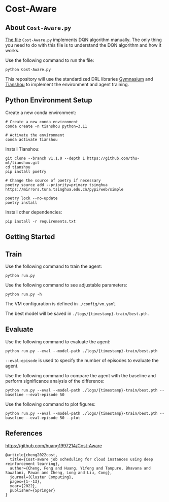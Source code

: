 # Cost-Aware

## About `Cost-Aware.py`

[The file](./Cost-Aware.py) `Cost-Aware.py` implements DQN algorithm manually. The only thing you need to do with this file is to understand the DQN algorithm and how it works.

Use the following command to run the file:

```shell
python Cost-Aware.py
```

This repository will use the standardized DRL libraries [Gymnasium](https://gymnasium.farama.org) and [Tianshou](https://tianshou.org/en/stable/) to implement the environment and agent training.

## Python Environment Setup

Create a new conda environment:

```shell
# Create a new conda environment
conda create -n tianshou python=3.11

# Activate the environment
conda activate tianshou
```

Install Tianshou:

```shell
git clone --branch v1.1.0 --depth 1 https://github.com/thu-ml/tianshou.git
cd tianshou
pip install poetry

# Change the source of poetry if necessary
poetry source add --priority=primary tsinghua https://mirrors.tuna.tsinghua.edu.cn/pypi/web/simple

poetry lock --no-update
poetry install
```

Install other dependencies:

```shell
pip install -r requirements.txt
```

## Getting Started

## Train

Use the following command to train the agent:

```shell
python run.py
```

Use the following command to see adjustable parameters:

```shell
python run.py -h
```

The VM configuration is defined in `./config/vm.yaml`.

The best model will be saved in `./logs/{timestamp}-train/best.pth`.

## Evaluate

Use the following command to evaluate the agent:

```shell
python run.py --eval --model-path ./logs/{timestamp}-train/best.pth
```

`--eval-episode` is used to specify the number of episodes to evaluate the agent.

Use the following command to compare the agent with the baseline and perform significance analysis of the difference:

```shell
python run.py --eval --model-path ./logs/{timestamp}-train/best.pth --baseline --eval-episode 50
```

Use the following command to plot figures:

```shell
python run.py --eval --model-path ./logs/{timestamp}-train/best.pth --baseline --eval-episode 50 --plot
```

## References

<https://github.com/huang1997214/Cost-Aware>

```text
@article{cheng2022cost,
  title={Cost-aware job scheduling for cloud instances using deep reinforcement learning},
  author={Cheng, Feng and Huang, Yifeng and Tanpure, Bhavana and Sawalani, Pawan and Cheng, Long and Liu, Cong},
  journal={Cluster Computing},
  pages={1--13},
  year={2022},
  publisher={Springer}
}
```
